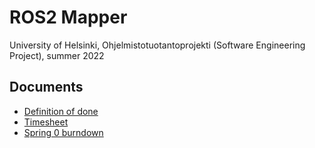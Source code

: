 # ROS2 Mapper

University of Helsinki, Ohjelmistotuotantoprojekti (Software Engineering Project), summer 2022

## Documents

- [Definition of done](./Documentation/definition-of-done.md)
- [Timesheet](./Documentation/timesheet.md)
- [Spring 0 burndown](./Documentation/sprint0.png)